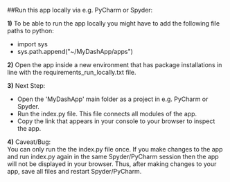 ##Run this app locally via e.g. PyCharm or Spyder:

**1)** To be able to run the app locally you might have to add the following 
file paths to python:
- import sys
- sys.path.append("~/MyDashApp/apps")

**2)** Open the app inside a new environment that has package installations 
in line with the requirements_run_locally.txt file. 

**3)** Next Step:
- Open the 'MyDashApp' main folder as a project in e.g. PyCharm or Spyder.
- Run the index.py file. This file connects all modules of the app. 
- Copy the link that appears in your console to your browser to inspect the app.

**4)** Caveat/Bug:  
You can only run the the index.py file once.
If you make changes to the app and run index.py again in the same 
Spyder/PyCharm session then the app will not be displayed in your browser. 
Thus, after making changes to your app, save all files and restart Spyder/PyCharm.